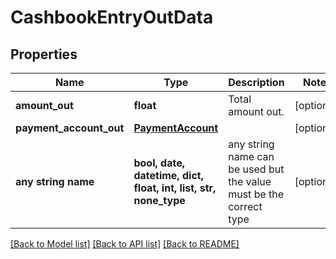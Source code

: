 # CashbookEntryOutData


## Properties
Name | Type | Description | Notes
------------ | ------------- | ------------- | -------------
**amount_out** | **float** | Total amount out. | [optional] 
**payment_account_out** | [**PaymentAccount**](PaymentAccount.md) |  | [optional] 
**any string name** | **bool, date, datetime, dict, float, int, list, str, none_type** | any string name can be used but the value must be the correct type | [optional]

[[Back to Model list]](../README.md#documentation-for-models) [[Back to API list]](../README.md#documentation-for-api-endpoints) [[Back to README]](../README.md)


